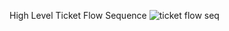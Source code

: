 High Level Ticket Flow Sequence
![ticket flow seq](http://www.plantuml.com/plantuml/proxy?src=https://raw.githubusercontent.com/akryvko/architectural-katas-renaissance/master/assets/11_ticket_flow_sequence.puml?v=1)